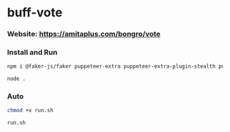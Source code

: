 # buff-vote

### Website: https://amitaplus.com/bongro/vote

### Install and Run
```sh
npm i @faker-js/faker puppeteer-extra puppeteer-extra-plugin-stealth puppeteer puppeteer-core
```

```sh
node .
```

### Auto
```sh
chmod +x run.sh
```

```sh
run.sh
```